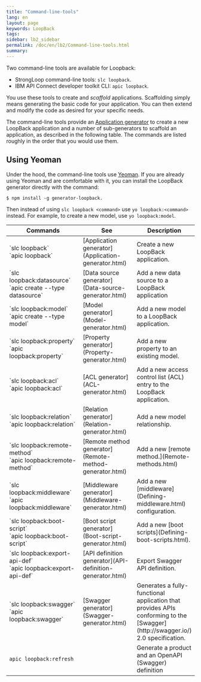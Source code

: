 ```yaml
---
title: "Command-line-tools"
lang: en
layout: page
keywords: LoopBack
tags:
sidebar: lb2_sidebar
permalink: /doc/en/lb2/Command-line-tools.html
summary:
---
```

Two command-line tools are available for Loopback:

- StrongLoop command-line tools: `slc loopback`.
- IBM API Connect developer toolkit CLI: `apic loopback`.

You use these tools to create and _scaffold_ applications.  Scaffolding simply means generating the basic code for your application.
You can then extend and modify the code as desired for your specific needs.

The command-line tools provide an [Application generator](Application-generator.html) to create a new LoopBack application
and a number of sub-generators to scaffold an application, as described in the following table.
The commands are listed roughly in the order that you would use them.

<table>
  <thead><tr>
  <th width="270">Commands</th>
  <th width="200">See</th>
  <th>Description</th>
  </tr></thead>
  <tbody>
<tr markdown="1">
<td markdown="1"> `slc loopback` <br/>`apic loopback`
<td markdown="1">  [Application generator](Application-generator.html)
<td markdown="1">  Create a new LoopBack application.

<tr markdown="1">
<td markdown="1"> `slc loopback:datasource` <br/> `apic create --type datasource`
<td markdown="1"> [Data source generator](Data-source-generator.html)
<td markdown="1"> Add a new data source to a LoopBack application
<tr>
<td markdown="1"> `slc loopback:model` <br/> `apic create --type model`
<td markdown="1"> [Model generator](Model-generator.html)
<td markdown="1"> Add a new model to a LoopBack application.
<tr>
<td markdown="1"> `slc loopback:property` <br/> `apic loopback:property`
<td markdown="1"> [Property generator](Property-generator.html)
<td markdown="1"> Add a new property to an existing model.
<tr>
<td markdown="1"> `slc loopback:acl` <br/> `apic loopback:acl`
<td markdown="1"> [ACL generator](ACL-generator.html)
<td markdown="1"> Add a new access control list (ACL) entry to the LoopBack application.
<tr>
<td markdown="1"> `slc loopback:relation` <br/> `apic loopback:relation`
<td markdown="1"> [Relation generator](Relation-generator.html)
<td markdown="1"> Add a new model relationship.
<tr>
<td markdown="1"> `slc loopback:remote-method` <br/> `apic loopback:remote-method`
<td markdown="1"> [Remote method generator](Remote-method-generator.html)
<td markdown="1"> Add a new [remote method.](Remote-methods.html)
<tr>
<td markdown="1"> `slc loopback:middleware` <br/> `apic loopback:middleware`
<td markdown="1"> [Middleware generator](Middleware-generator.html)
<td markdown="1"> Add a new [middleware](Defining-middleware.html) configuration.
<tr>
<td markdown="1"> `slc loopback:boot-script` <br/> `apic loopback:boot-script`
<td markdown="1"> [Boot script generator](Boot-script-generator.html)
<td markdown="1"> Add a new [boot scripts](Defining-boot-scripts.html).
<tr>
<td markdown="1"> `slc loopback:export-api-def` <br/> `apic loopback:export-api-def`
<td markdown="1"> [API definition generator](API-definition-generator.html)
<td markdown="1"> Export Swagger API definition.
<tr>
<td markdown="1"> `slc loopback:swagger` <br/> `apic loopback:swagger`
<td markdown="1"> [Swagger generator](Swagger-generator.html)
<td markdown="1"> Generates a fully-functional application that provides APIs conforming to the [Swagger](http://swagger.io/) 2.0 specification.
<tr>
<td> <code>apic loopback:refresh</code></td>
<td>&nbsp;</td>
<td> Generate a product and an OpenAPI (Swagger) definition</td></tr>

## Using Yeoman

Under the hood, the command-line tools use [Yeoman](http://yeoman.io/). If you are already using Yeoman and are comfortable with it, you can install the LoopBack generator directly with the command:

```shell
$ npm install -g generator-loopback.
```

Then instead of using `slc loopback <command>` use `yo loopback:<command>` instead. For example, to create a new model, use `yo loopback:model`.
